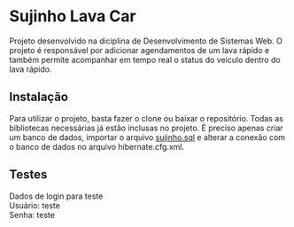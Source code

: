 # Sujinho Lava Car

Projeto desenvolvido na diciplina de Desenvolvimento de Sistemas Web.
O projeto é responsável por adicionar agendamentos de um lava rápido e também permite acompanhar em tempo real o status do veículo dentro do lava rápido.

## Instalação

Para utilizar o projeto, basta fazer o clone ou baixar o repositório. Todas as bibliotecas necessárias já estão inclusas no projeto.
É preciso apenas criar um banco de dados, importar o arquivo [sujinho.sql](https://github.com/milanezlucas/sujinho/blob/master/sujinho.sql) e alterar a conexão com o banco de dados no arquivo hibernate.cfg.xml.

## Testes
Dados de login para teste  
Usuário: teste  
Senha: teste  

